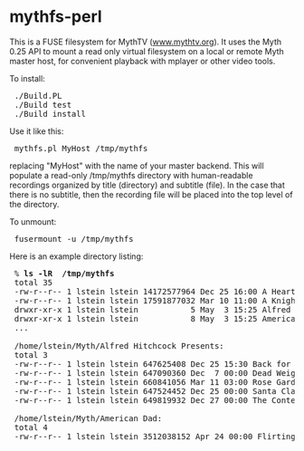 mythfs-perl
===========

This is a FUSE filesystem for MythTV (www.mythtv.org).  It uses the
Myth 0.25 API to mount a read only virtual filesystem on a local or
remote Myth master host, for convenient playback with mplayer or other
video tools.

To install:

<pre>
 ./Build.PL
 ./Build test
 ./Build install
</pre>

Use it like this:

<pre>
 mythfs.pl MyHost /tmp/mythfs
</pre>

replacing "MyHost" with the name of your master backend. This will
populate a read-only /tmp/mythfs directory with human-readable
recordings organized by title (directory) and subtitle (file). In the
case that there is no subtitle, then the recording file will be placed
into the top level of the directory. 

To unmount:

<pre>
 fusermount -u /tmp/mythfs
</pre>

Here is an example directory listing:

<pre>
 % <b>ls -lR  /tmp/mythfs</b>
 total 35
 -rw-r--r-- 1 lstein lstein 14172577964 Dec 25 16:00 A Heartland Christmas 2012-12-25-16:00.mpg
 -rw-r--r-- 1 lstein lstein 17591877032 Mar 10 11:00 A Knight's Tale 2013-03-10-11:00.mpg
 drwxr-xr-x 1 lstein lstein           5 May  3 15:25 Alfred Hitchcock Presents
 drwxr-xr-x 1 lstein lstein           8 May  3 15:25 American Dad
 ...

 /home/lstein/Myth/Alfred Hitchcock Presents:
 total 3
 -rw-r--r-- 1 lstein lstein 647625408 Dec 25 15:30 Back for Christmas 2012-12-25-15:30.mpg
 -rw-r--r-- 1 lstein lstein 647090360 Dec  7 00:00 Dead Weight 2012-12-07-00:00.mpg
 -rw-r--r-- 1 lstein lstein 660841056 Mar 11 03:00 Rose Garden 2013-03-11-03:00.mpg
 -rw-r--r-- 1 lstein lstein 647524452 Dec 25 00:00 Santa Claus and the 10th Ave. Kid 2012-12-25-00:00.mpg
 -rw-r--r-- 1 lstein lstein 649819932 Dec 27 00:00 The Contest of Aaron Gold 2012-12-27-00:00.mpg

 /home/lstein/Myth/American Dad:
 total 4
 -rw-r--r-- 1 lstein lstein 3512038152 Apr 24 00:00 Flirting With Disaster 2013-04-24-00:00.mpg
</pre>

